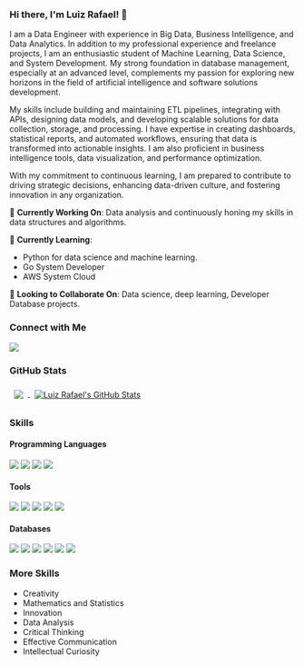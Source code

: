 ### Hi there, I'm Luiz Rafael! 👋

I am a Data Engineer with experience in Big Data, Business Intelligence, and Data Analytics. In addition to my professional experience and freelance projects, I am an enthusiastic student of Machine Learning, Data Science, and System Development. My strong foundation in database management, especially at an advanced level, complements my passion for exploring new horizons in the field of artificial intelligence and software solutions development.

My skills include building and maintaining ETL pipelines, integrating with APIs, designing data models, and developing scalable solutions for data collection, storage, and processing. I have expertise in creating dashboards, statistical reports, and automated workflows, ensuring that data is transformed into actionable insights. I am also proficient in business intelligence tools, data visualization, and performance optimization.

With my commitment to continuous learning, I am prepared to contribute to driving strategic decisions, enhancing data-driven culture, and fostering innovation in any organization.

🔭 **Currently Working On**: Data analysis and continuously honing my skills in data structures and algorithms.

🌱 **Currently Learning**: 
* Python for data science and machine learning.
* Go System Developer
* AWS System Cloud

🤝 **Looking to Collaborate On**: Data science, deep learning, Developer Database projects.

### Connect with Me

[<img src="https://img.shields.io/badge/linkedin-%230077B5.svg?&style=for-the-badge&logo=linkedin&logoColor=white" />](https://www.linkedin.com/in/luiz-rafael-souza/)

### GitHub Stats

<a href="https://github.com/luiz-rafael">
  <img align="center" style="margin:0.5rem" src="https://github-readme-stats.vercel.app/api/top-langs/?username=luiz-rafael&hide=html,css&title_color=ffffff&text_color=c9cacc&icon_color=4AB197&bg_color=1A2B34" />
</a>

<a href="https://github.com/luiz-rafael">
  <img align="center" style="margin:0.5rem" src="https://github-readme-stats.vercel.app/api?username=luiz-rafael&show_icons=true&line_height=27&count_private=true&title_color=ffffff&text_color=c9cacc&icon_color=4AB097&bg_color=1A2B34" alt="Luiz Rafael's GitHub Stats" />
</a>

### Skills

#### Programming Languages
![](https://img.shields.io/badge/Python-brightgreen)
![](https://img.shields.io/badge/JavaScript-brightgreen)
![](https://img.shields.io/badge/SQL-brightgreen)
![](https://img.shields.io/badge/PLSQL-brightgreen)

#### Tools
![](https://img.shields.io/badge/Airbyte%20Studio-yellow)
![](https://img.shields.io/badge/Airflow-yellow)
![](https://img.shields.io/badge/Power%20BI-yellow)
![](https://img.shields.io/badge/Looker%20Studio-yellow)
![](https://img.shields.io/badge/Excel-yellow)

#### Databases
![](https://img.shields.io/badge/MySQL-red)
![](https://img.shields.io/badge/Oracle-red)
![](https://img.shields.io/badge/PostgreSQL-red)
![](https://img.shields.io/badge/SQL%20Server-red)
![](https://img.shields.io/badge/MongoDB-red)
![](https://img.shields.io/badge/Google%20Firestone-red)

### More Skills

- Creativity
- Mathematics and Statistics
- Innovation
- Data Analysis
- Critical Thinking
- Effective Communication
- Intellectual Curiosity

